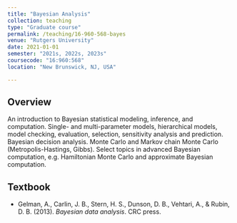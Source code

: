 ```yaml
---
title: "Bayesian Analysis"
collection: teaching
type: "Graduate course"
permalink: /teaching/16-960-568-bayes
venue: "Rutgers University"
date: 2021-01-01
semester: "2021s, 2022s, 2023s"
coursecode: "16:960:568"
location: "New Brunswick, NJ, USA"

---
```


 
 
## Overview

An introduction to Bayesian statistical modeling, inference, and computation. Single- and multi-parameter models, hierarchical models, model checking, evaluation, selection, sensitivity analysis and prediction. Bayesian decision analysis. Monte Carlo and Markov chain Monte Carlo (Metropolis-Hastings, Gibbs). Select topics in advanced Bayesian computation, e.g. Hamiltonian Monte Carlo and approximate Bayesian computation.

## Textbook

* Gelman, A., Carlin, J. B., Stern, H. S., Dunson, D. B., Vehtari, A., & Rubin, D. B. (2013). *Bayesian data analysis*. CRC press.
